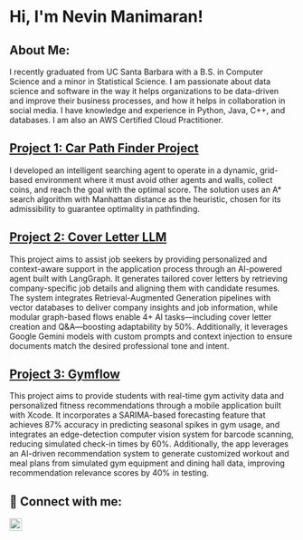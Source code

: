 <h1>Hi, I'm Nevin Manimaran! </h1>

<h2> About Me: </h2>

I recently graduated from UC Santa Barbara with a B.S. in Computer Science and a minor in Statistical Science. I am passionate about data science and software in the way it helps organizations to be data-driven and improve their business processes, and how it helps in collaboration in social media. I have knowledge and experience in Python, Java, C++, and databases. I am also an AWS Certified Cloud Practitioner.


## [Project 1: Car Path Finder Project](https://github.com/NevMan1/CarPathFinder)

I developed an intelligent searching agent to operate in a dynamic, grid-based environment where it must avoid other agents and walls, collect coins, and reach the goal with the optimal score. The solution uses an A* search algorithm with Manhattan distance as the heuristic, chosen for its admissibility to guarantee optimality in pathfinding.

## [Project 2: Cover Letter LLM](https://github.com/NevMan1/Cover_Letter_LLM)

This project aims to assist job seekers by providing personalized and context-aware support in the application process through an AI-powered agent built with LangGraph. It generates tailored cover letters by retrieving company-specific job details and aligning them with candidate resumes. The system integrates Retrieval-Augmented Generation pipelines with vector databases to deliver company insights and job information, while modular graph-based flows enable 4+ AI tasks—including cover letter creation and Q&A—boosting adaptability by 50%. Additionally, it leverages Google Gemini models with custom prompts and context injection to ensure documents match the desired professional tone and intent.

## [Project 3: Gymflow](https://github.com/ucsb-cs184-f24/team05-GymFlow)

This project aims to provide students with real-time gym activity data and personalized fitness recommendations through a mobile application built with Xcode. It incorporates a SARIMA-based forecasting feature that achieves 87% accuracy in predicting seasonal spikes in gym usage, and integrates an edge-detection computer vision system for barcode scanning, reducing simulated check-in times by 60%. Additionally, the app leverages an AI-driven recommendation system to generate customized workout and meal plans from simulated gym equipment and dining hall data, improving recommendation relevance scores by 40% in testing.

<h2> 🤳 Connect with me:</h2>



[<img align="left" alt="JoshMadakor | LinkedIn" width="22px" src="https://cdn.jsdelivr.net/npm/simple-icons@v3/icons/linkedin.svg" />][linkedin]

[linkedin]: https://www.linkedin.com/in/nevin-manimaran

<!--
**joshmadakor1/joshmadakor1** is a ✨ _special_ ✨ repository because its `README.md` (this file) appears on your GitHub profile.

Here are some ideas to get you started:

- 🔭 I’m currently working on ...
- 🌱 I’m currently learning ...
- 👯 I’m looking to collaborate on ...
- 🤔 I’m looking for help with ...
- 💬 Ask me about ...
- 📫 How to reach me: ...
- 😄 Pronouns: ...
- ⚡ Fun fact: ...
-->

